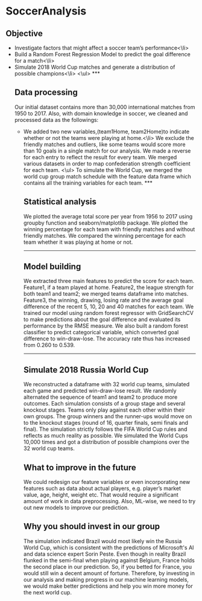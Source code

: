 # SoccerAnalysis

## Objective
<ul>
<li>Investigate factors that might affect a soccer team’s performance<\li>
<li>Build a Random Forest Regression Model to predict the goal difference for a match<\li>
<li>Simulate 2018 World Cup matches and generate a distribution of possible champions<\li>
<\ul>
*** 

## Data processing
Our initial dataset contains more than 30,000 international matches from 1950 to 2017. Also, with domain knowledge in soccer, we cleaned and processed data as the followings:
<ul>
<li>We added two new variables,(team1Home, team2Home)to indicate whether or not the teams were playing at home.<\li>
We exclude the friendly matches and outliers, like some teams would score more than 10 goals in a single match for our analysis.
We made a reverse for each entry to reflect the result for every team.
We merged various datasets in order to map confederation strength coefficient for each team. 
<\ul>
To simulate the World Cup, we merged the world cup group match schedule with the feature data frame which contains all the training variables for each team. 
***

## Statistical analysis
We plotted the average total score per year from 1956 to 2017 using groupby function and seaborn/matplotlib package.
We plotted the winning percentage for each team with friendly matches and without friendly matches.
We compared the winning percentage for each team whether it was playing at home or not.
***

## Model building
 We extracted three main features to predict the score for each team.
Feature1, if a team played at home.
Feature2, the league strength for both team1 and team2; we merged teams dataframe into matches.
Feature3, the winning, drawing, losing rate and the average goal difference of the recent 5, 10, 20 and 40 matches for each team.
We trained our model using random forest regressor with GridSearchCV to make predictions about the goal difference and evaluated its performance by the RMSE measure.
We also built a random forest classifier to predict categorical variable, which converted goal difference to win-draw-lose. The accuracy rate thus has increased from 0.260 to 0.539.
***

## Simulate 2018 Russia World Cup
We reconstructed a dataframe with 32 world cup teams, simulated each game and predicted win-draw-lose result. We randomly alternated the sequence of team1 and team2 to produce more outcomes. 
Each simulation consists of a group stage and several knockout stages. Teams only play against each other within their own groups. The group winners and the runner-ups would move on to the knockout stages (round of 16, quarter finals, semi finals and final). The simulation strictly follows the FIFA World Cup rules and reflects as much reality as possible. 
We simulated the World Cups 10,000 times and got a distribution of possible champions over the 32 world cup teams.



## What to improve in the future 
We could redesign our feature variables or even incorporating new features such as data about actual players, e.g. player’s market value, age, height, weight etc. That would require a significant amount of work in data preprocessing. Also, ML-wise, we need to try out new models to improve our prediction. 

## Why you should invest in our group
The simulation indicated Brazil would most likely win the Russia World Cup, which is consistent with the predictions of Microsoft's AI and data science expert Sorin Peste. Even though in reality Brazil flunked in the semi-final when playing against Belgium, France holds the second place in our prediction. So, if you betted for France, you would still win a decent amount of fortune. Therefore, by investing in our analysis and making progress in our machine learning models, we would make better predictions and help you win more money for the next world cup. 


